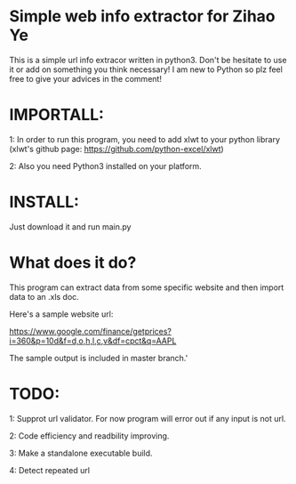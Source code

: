 Simple web info extractor for Zihao Ye
=========================
This is a simple url info extracor written in python3.
Don't be hesitate to use it or add on something you think necessary!
I am new to Python so plz feel free to give your advices in the comment!

IMPORTALL: 
==========
1: In order to run this program, you need to add xlwt to your python library
(xlwt's github page: https://github.com/python-excel/xlwt)

2: Also you need Python3 installed on your platform.

INSTALL:
========
Just download it and run main.py

What does it do?
================

This program can extract data from some specific website and then import data to an .xls doc.

Here's a sample website url:

https://www.google.com/finance/getprices?i=360&p=10d&f=d,o,h,l,c,v&df=cpct&q=AAPL

The sample output is included in master branch.'

TODO:
=====
1: Supprot url validator. For now program will error out if any input is not url.

2: Code efficiency and readbility improving.

3: Make a standalone executable build.

4: Detect repeated url
